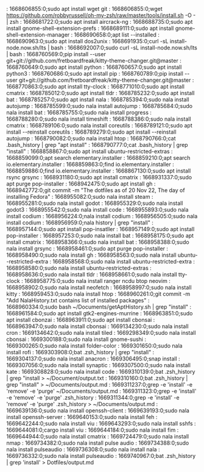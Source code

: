 : 1668606855:0;sudo apt install wget git
: 1668606855:0;wget https://github.com/robbyrussell/oh-my-zsh/raw/master/tools/install.sh -O - | zsh
: 1668681722:0;sudo apt install aircrack-ng
: 1668688735:0;sudo apt install gnome-shell-extension-prefs
: 1668689111:0;sudo apt install gnome-shell-extension-manager
: 1668690658:0;apt list --installed
: 1668690963:0;sudo apt install dos2unix
: 1668691935:0;curl -sL install-node.now.sh/lts | bash
: 1668692007:0;sudo curl -sL install-node.now.sh/lts | bash
: 1668760569:0;pip install --user git+git://github.com/fretboardfreak/kitty-theme-changer.git@master
: 1668760649:0;sudo apt install python
: 1668760657:0;sudo apt install python3
: 1668760686:0;sudo apt install pip
: 1668760789:0;pip install --user git+git://github.com/fretboardfreak/kitty-theme-changer.git@master
: 1668770863:0;sudo apt install tty-clock
: 1668771010:0;sudo apt install cmatrix
: 1668785012:0;sudo apt install tldr
: 1668785232:0;sudo apt install bat
: 1668785257:0;sudo apt install nala
: 1668785394:0;sudo nala install autojump
: 1668785599:0;sudo nala install autojump
: 1668785684:0;sudo nala install bat
: 1668785755:0;sudo nala install progress
: 1668788280:0;sudo nala install timeshift
: 1668788386:0;sudo nala install cmatrix
: 1668789106:0;sudo nala install coreutils
: 1668789121:0;sudo apt install --reinstall  coreutils
: 1668789279:0;sudo apt install --reinstall autojump
: 1668790082:0;sudo nala install htop
: 1668790766:0;cat .bash_history | grep "apt install"
: 1668790777:0;cat .bash_history | grep "install"
: 1668858867:0;sudo apt install ubuntu-restricted-extras
: 1668859099:0;apt search elementary.installer
: 1668859210:0;apt search io.elementary.installer
: 1668859863:0;find io.elementary.installer
: 1668859886:0;find io.elementary.installer
: 1668867130:0;sudo apt install rsync grsync
: 1668931180:0;sudo apt install cmatrix
: 1668931337:0;sudo apt purge pop-installer
: 1668942475:0;sudo apt install gh
: 1668942772:0;git commit -m "The dotfiles as of 20 Nov 22, The day of installing Fedora"
: 1668955082:0;sudo nala install steam
: 1668955281:0;sudo nala install godot
: 1668955329:0;sudo nala install godot3
: 1668955542:0;sudo nala install code
: 1668955893:0;sudo nala install codium
: 1668956224:0;nala install codium
: 1668956505:0;sudo nala install codium
: 1668956959:0;nala history | grep "install"
: 1668957144:0;sudo apt install pop-insatller
: 1668957149:0;sudo apt install pop-installer
: 1668957253:0;sudo nala install bat
: 1668958175:0;sudo apt install cmatrix
: 1668958366:0;sudo nala install bat
: 1668958388:0;sudo nala install grsync
: 1668958461:0;sudo apt purge pop-installer
: 1668958490:0;sudo nala install gh
: 1668958563:0;sudo nala install ubuntu--restricted-extra
: 1668958568:0;sudo nala install ubuntu-restricted-extra
: 1668958580:0;sudo nala install ubuntu-restricted-extras
: 1668958636:0;sudo nala install tldr
: 1668958661:0;sudo nala install tty-clock
: 1668958775:0;sudo nala install ranger ncdu btop neovim
: 1668958902:0;sudo nala install neofetch
: 1668958997:0;sudo nala install kitty
: 1668959453:0;sudo nala install htop
: 1668960261:0;git commit -m "Add NalaHistory.txt contains list of installed packages" 
: 1668960334:0;sudo bash ~/Documents/getAptHistory.sh | grep "install"
: 1668961584:0;sudo apt install gtk2-engines-murrine
: 1668963851:0;sudo apt install cbonzai
: 1668963911:0;sudo apt install cbonsai
: 1668963947:0;sudo nala install cbonsai
: 1669134230:0;sudo nala install cron
: 1669134642:0;sudo nala install tiled
: 1669298349:0;sudo nala install cbonsai
: 1669300188:0;sudo nala install gnome-sushi
: 1669300265:0;sudo nala install folder-color
: 1669301650:0;sudo nala install rofi
: 1669303908:0;bat .zsh_history | grep "install"
: 1669304137:0;sudo nala install anacron
: 1669306495:0;snap install
: 1669307056:0;sudo nala install synaptic
: 1669307500:0;sudo nala install kate
: 1669308828:0;sudo nala install code
: 1669310139:0;bat .zsh_history | grep "install > ~/Document/output.txt
: 1669310160:0;bat .zsh_history | grep "install" > ~/Documents/output.md
: 1669311237:0;grep -e 'install' -e 'remove' -e 'purge' ~/Documents/output.md
: 1669311323:0;grep -e 'install' -e 'remove' -e 'purge' .zsh_history
: 1669311344:0;grep -e 'install' -e 'remove' -e 'purge' .zsh_history > ~/Documents/output.md
: 1669639136:0;sudo nala install openssh-client
: 1669639193:0;sudo nala install openssh-server
: 1669640153:0;sudo nala install feh
: 1669642244:0;sudo nala install viu
: 1669643293:0;sudo nala install sshfs
: 1669644081:0;cargo install viu
: 1669644184:0;sudo nala install fim
: 1669644944:0;sudo nala install cmatrix
: 1669724479:0;sudo nala install nmap
: 1669734382:0;sudo nala install pulse audio
: 1669734388:0;sudo nala install pulseaudio
: 1669736308:0;sudo nala install nala 
: 1669736332:0;sudo nala install pulseaudio
: 1669740967:0;bat .zsh_history | grep 'install' > Dotfiles/output.md
